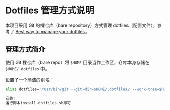 # Dotfiles 管理方式说明

本项目采用 Git 的裸仓库（bare repository）方式管理 dotfiles（配置文件），参考了 [Best way to manage your dotfiles](https://medium.com/@simontoth/best-way-to-manage-your-dotfiles-2c45bb280049)。

## 管理方式简介

使用 Git 裸仓库（bare repo）将 `$HOME` 目录当作工作区，仓库本身存储在 `$HOME/.dotfiles` 中。

设置了一个简洁的别名：
```bash
alias dotfiles='/usr/bin/git --git-dir=$HOME/.dotfiles/ --work-tree=$HOME'

安装：
运行脚本install-dotfiles.sh即可
